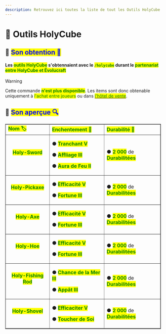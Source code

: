 ```yaml
---
description: Retrouvez ici toutes la liste de tout les Outils HolyCube présents sur le serveur.
---
```


# 🚂 Outils HolyCube

## 🔷 <mark style="color:blue;">Son obtention 🤔</mark>

#### Les <mark style="color:green;">**outils HolyCube**</mark> s'obtennaient avec le <mark style="color:green;">**`/holycube`**</mark> durant le <mark style="color:green;">**partenariat entre HolyCube et Évolucraft**</mark>
> [!WARNING]
> Cette commande <mark style="color:green;">**n'est plus disponible**</mark>. Les items sont donc obtenable uniquement à <mark style="color:green;">l'achat entre joueurs</mark> ou dans [<mark style="color:green;">l'hôtel de vente</mark>](https://wiki.evolucraft.fr/le-gameplay/le-commerce#hotel-des-ventes).

## 🔷 <mark style="color:blue;">Son aperçue 🔍</mark>

<table border="1" cellspacing="0" cellpadding="6">
  <tr>
    <td><mark style="color:green;"><strong>Nom 🏷️</strong></mark></td>
    <td><mark style="color:green;"><strong>Enchentement 📖</strong></mark></td>
    <td><mark style="color:green;"><strong>Durabilité 📏</strong></mark></td>
  </tr>
  <tr>
   <td align="center">
     <p><mark style="color:green;"><strong>Holy-Sword</strong></mark></p>
     <p><figure><img src="../.gitbook/assets/Codex/Outils/HolyCube/Epee.png" alt=""></figure></p>
   </td>
   <td>
     <p>● <mark style="color:green;"><strong>Tranchant V</strong></mark></p>
     <p>● <mark style="color:green;"><strong>Affliage III</strong></mark></p>
     <p>● <mark style="color:green;"><strong>Aura de Feu II</strong></mark></p>
   </td>
   <td>
     <p>● <mark style="color:green;"><strong>2 000</strong></mark> de <mark style="color:green;"><strong>Durabilitées</strong></mark></p>
   </td>
  </tr>
  <tr>
   <td align="center">
     <p><mark style="color:green;"><strong>Holy-Pickaxe</strong></mark></p>
     <p><figure><img src="../.gitbook/assets/Codex/Outils/HolyCube/Pioche.png" alt=""></figure></p>
   </td>
   <td>
     <p>● <mark style="color:green;"><strong>Efficacité V</strong></mark></p>
     <p>● <mark style="color:green;"><strong>Fortune III</strong></mark></p>
   </td>
   <td>
     <p>● <mark style="color:green;"><strong>2 000</strong></mark> de <mark style="color:green;"><strong>Durabilitées</strong></mark></p>
   </td>
  </tr>  
  <tr>
   <td align="center">
     <p><mark style="color:green;"><strong>Holy-Axe</strong></mark></p>
     <p><figure><img src="../.gitbook/assets/Codex/Outils/HolyCube/Hache.png" alt=""></figure></p>
   </td>
   <td>
     <p>● <mark style="color:green;"><strong>Efficacité V</strong></mark></p>
     <p>● <mark style="color:green;"><strong>Fortune III</strong></mark></p>
   </td>
   <td>
     <p>● <mark style="color:green;"><strong>2 000</strong></mark> de <mark style="color:green;"><strong>Durabilitées</strong></mark></p>
   </td>
  </tr>
  <tr>
   <td align="center">
     <p><mark style="color:green;"><strong>Holy-Hoe</strong></mark></p>
     <p><figure><img src="../.gitbook/assets/Codex/Outils/HolyCube/Houe.png" alt=""></figure></p>
   </td>
   <td>
     <p>● <mark style="color:green;"><strong>Efficacité V</strong></mark></p>
     <p>● <mark style="color:green;"><strong>Fortune III</strong></mark></p>
   </td>
   <td>
     <p>● <mark style="color:green;"><strong>2 000</strong></mark> de <mark style="color:green;"><strong>Durabilitées</strong></mark></p>
   </td>
  </tr>
  <tr>
   <td align="center">
     <p><mark style="color:green;"><strong>Holy-Fishing Rod</strong></mark></p>
     <p><figure><img src="../.gitbook/assets/Codex/Outils/HolyCube/CanneAPeche.png" alt=""></figure></p>
   </td>
   <td>
     <p>● <mark style="color:green;"><strong>Chance de la Mer III</strong></mark></p>
     <p>● <mark style="color:green;"><strong>Appât III</strong></mark></p>
   </td>
   <td>
     <p>● <mark style="color:green;"><strong>2 000</strong></mark> de <mark style="color:green;"><strong>Durabilitées</strong></mark></p>
   </td>
  </tr>  
  <tr>
   <td align="center">
     <p><mark style="color:green;"><strong>Holy-Shovel</strong></mark></p>
     <p><figure><img src="../.gitbook/assets/Codex/Outils/HolyCube/Pelle.png" alt=""></figure></p>
   </td>
   <td>
     <p>● <mark style="color:green;"><strong>Efficaciter V</strong></mark></p>
     <p>● <mark style="color:green;"><strong>Toucher de Soi</strong></mark></p>
   </td>
   <td>
     <p>● <mark style="color:green;"><strong>2 000</strong></mark> de <mark style="color:green;"><strong>Durabilitées</strong></mark></p>
   </td>
  </tr>
</table>
